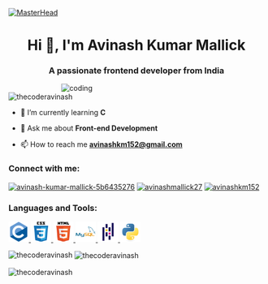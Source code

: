 [![MasterHead](https://camo.githubusercontent.com/ba9f3bd30647e352a3f5e1e45eb45c6ec7bad6155cd16aaedf4a426738da0ca5/68747470733a2f2f696e646f616e616c79746963612e636f6d2f7374617469632f696d616765732f62616e6e6572722e676966)](https://thecoderavinash.io)

<h1 align="center">Hi 👋, I'm Avinash Kumar Mallick</h1>
<h3 align="center">A passionate frontend developer from India</h3>
<img align="right" alt="coding" width= "400" src= "https://cdn.dribbble.com/users/1118376/screenshots/3604186/developer-dribbble.gif">

<p align="left"> <img src="https://komarev.com/ghpvc/?username=thecoderavinash&label=Profile%20views&color=0e75b6&style=flat" alt="thecoderavinash" /> </p>

- 🌱 I’m currently learning **C**

- 💬 Ask me about **Front-end Development**

- 📫 How to reach me **avinashkm152@gmail.com**

<h3 align="left">Connect with me:</h3>
<p align="left">
<a href="https://linkedin.com/in/avinash-kumar-mallick-5b6435276" target="blank"><img align="center" src="https://raw.githubusercontent.com/rahuldkjain/github-profile-readme-generator/master/src/images/icons/Social/linked-in-alt.svg" alt="avinash-kumar-mallick-5b6435276" height="30" width="40" /></a>
<a href="https://instagram.com/avinashmallick27" target="blank"><img align="center" src="https://raw.githubusercontent.com/rahuldkjain/github-profile-readme-generator/master/src/images/icons/Social/instagram.svg" alt="avinashmallick27" height="30" width="40" /></a>
<a href="https://www.hackerrank.com/avinashkm152" target="blank"><img align="center" src="https://raw.githubusercontent.com/rahuldkjain/github-profile-readme-generator/master/src/images/icons/Social/hackerrank.svg" alt="avinashkm152" height="30" width="40" /></a>  
</p>

<h3 align="left">Languages and Tools:</h3>
<p align="left"> <a href="https://www.cprogramming.com/" target="_blank" rel="noreferrer"> <img src="https://raw.githubusercontent.com/devicons/devicon/master/icons/c/c-original.svg" alt="c" width="40" height="40"/> </a> <a href="https://www.w3schools.com/css/" target="_blank" rel="noreferrer"> <img src="https://raw.githubusercontent.com/devicons/devicon/master/icons/css3/css3-original-wordmark.svg" alt="css3" width="40" height="40"/> </a> <a href="https://www.w3.org/html/" target="_blank" rel="noreferrer"> <img src="https://raw.githubusercontent.com/devicons/devicon/master/icons/html5/html5-original-wordmark.svg" alt="html5" width="40" height="40"/> </a> <a href="https://www.mysql.com/" target="_blank" rel="noreferrer"> <img src="https://raw.githubusercontent.com/devicons/devicon/master/icons/mysql/mysql-original-wordmark.svg" alt="mysql" width="40" height="40"/> </a> <a href="https://pandas.pydata.org/" target="_blank" rel="noreferrer"> <img src="https://raw.githubusercontent.com/devicons/devicon/2ae2a900d2f041da66e950e4d48052658d850630/icons/pandas/pandas-original.svg" alt="pandas" width="40" height="40"/> </a> <a href="https://www.python.org" target="_blank" rel="noreferrer"> <img src="https://raw.githubusercontent.com/devicons/devicon/master/icons/python/python-original.svg" alt="python" width="40" height="40"/> </a> </p>


<p><img align="left" src="https://github-readme-stats.vercel.app/api/top-langs?username=thecoderavinash&show_icons=true&locale=en&layout=compact" alt="thecoderavinash" /></p>

<p>&nbsp;<img align="center" src="https://github-readme-stats.vercel.app/api?username=thecoderavinash&show_icons=true&locale=en" alt="thecoderavinash" /></p>
<p><img align="center" src="https://github-readme-streak-stats.herokuapp.com/?user=thecoderavinash&" alt="thecoderavinash" /></p>
 
